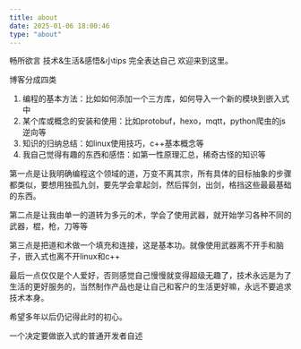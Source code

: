 ```yaml
---
title: about
date: 2025-01-06 18:00:46
type: "about"
---
```


畅所欲言
技术&生活&感悟&小tips
完全表达自己
欢迎来到这里。



博客分成四类

1. 编程的基本方法：比如如何添加一个三方库，如何导入一个新的模块到嵌入式中
2. 某个库或概念的安装和使用：比如protobuf，hexo，mqtt，python爬虫的js逆向等
3. 知识的归纳总结：如linux使用技巧，c++基本概念等
4. 我自己觉得有趣的东西和感悟：如第一性原理汇总，稀奇古怪的知识等



第一点是让我明确编程这个领域的道，万变不离其宗，所有具体的目标抽象的步骤都类似，要想用独孤九剑，要先学会拿起剑，然后挥剑，出剑，格挡这些最最基础的东西。

第二点是让我由单一的道转为多元的术，学会了使用武器，就开始学习各种不同的武器，棍，枪，刀等等

第三点是把道和术做一个填充和连接，这是基本功。就像使用武器离不开手和脑子，嵌入式也离不开linux和c++

最后一点仅仅是个人爱好，否则感觉自己慢慢就变得超级无趣了，技术永远是为了生活的更好服务的，当然制作产品也是让自己和客户的生活更好嘛，永远不要追求技术本身。



希望多年以后仍记得此时的初心。



一个决定要做嵌入式的普通开发者自述
